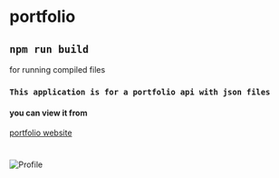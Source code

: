 # portfolio


## `npm run build`
for running compiled files

### `This application is for a portfolio api with json files`

#### you can view it from 
[portfolio website](https://kenneth-andales.github.io/portfolio/api/)

#

![Profile](https://kenneth-andales.github.io/icon-256.png)